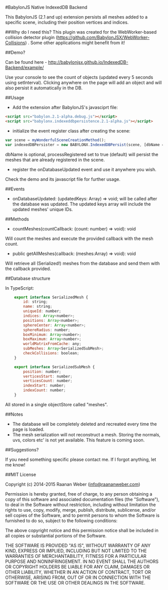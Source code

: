 #BabylonJS Native IndexedDB Backend

This BabylonJS (2.1 and up) extension persists all meshes added to a specific scene, including their position vertices and indices.

##Why do I need this?
This plugin was created for the WebWorker-based collision detector plugin (https://github.com/BabylonJSX/WebWorker-Collisions) . Some other applications might benefit from it!

##Demo?

Can be found here - http://babylonjsx.github.io/IndexedDB-Backend/example/

Use your console to see the count of objects (updated every 5 seconds using setInterval). Clicking anywhere on the page will add an object and will also persist it automatically in the DB.

##Usage

* Add the extension after BabylonJS's javasciprt file:

```html
<script src="babylon.2.1-alpha.debug.js"></script>
<script src="babylonx.indexeddbpersistence.2.1-alpha.js"></script>
```

* initialize the event register class after creating the scene:

```javascript
var scene = myWonderfulSceneCreationMethod();
var indexedDBPersister = new BABYLONX.IndexedDBPersist(scene, [dbName = "babylonJsMeshes", processRegistered = true]);
```

dbName is optional, processRegistered set to true (default) will persist the meshes that are already registered in the scene.

* register the onDatabaseUpdated event and use it anywhere you wish.

Check the demo and its javascript file for further usage.

##Events

* onDatabaseUpdated: (updatedKeys: Array<number>) => void;
    will be called after the database was updated. The updated keys array will include the updated meshes' unique IDs.

##Methods
* countMeshes(countCallback: (count: number) => void): void

Will count the meshes and execute the provided callback with the mesh count.

* public getAllMeshes(callback: (meshes:Array<SerializedMesh>) => void): void

Will retrieve all (Serialized!) meshes from the database and send them with the callback provided.

##Database structure

In TypeScript:

```javascript
    export interface SerializedMesh {
        id: string;
        name: string;
        uniqueId: number;
        indices: Array<number>;
        positions: Array<number>;
        sphereCenter: Array<number>;
        sphereRadius: number;
        boxMinimum: Array<number>;
        boxMaximum: Array<number>;
        worldMatrixFromCache: any;
        subMeshes: Array<SerializedSubMesh>;
        checkCollisions: boolean;
    }

    export interface SerializedSubMesh {
        position: number;
        verticesStart: number;
        verticesCount: number;
        indexStart: number;
        indexCount: number;
    }
```

All stored in a single objectStore called "meshes".

##Notes
* The database will be completely deleted and recreated every time the page is loaded. 
* The mesh serialization will not reconstruct a mesh. Storing the normals, uvs, colors etc' is not yet available. This feature is coming soon.

##Suggestions?

If you need something specific please contact me. If I forgot anything, let me know!

##MIT License

Copyright (c) 2014-2015 Raanan Weber (info@raananweber.com)

Permission is hereby granted, free of charge, to any person obtaining a copy of this software and associated documentation files (the "Software"), to deal in the Software without restriction, including without limitation the rights to use, copy, modify, merge, publish, distribute, sublicense, and/or sell copies of the Software, and to permit persons to whom the Software is furnished to do so, subject to the following conditions:

The above copyright notice and this permission notice shall be included in all copies or substantial portions of the Software.

THE SOFTWARE IS PROVIDED "AS IS", WITHOUT WARRANTY OF ANY KIND, EXPRESS OR IMPLIED, INCLUDING BUT NOT LIMITED TO THE WARRANTIES OF MERCHANTABILITY, FITNESS FOR A PARTICULAR PURPOSE AND NONINFRINGEMENT. IN NO EVENT SHALL THE AUTHORS OR COPYRIGHT HOLDERS BE LIABLE FOR ANY CLAIM, DAMAGES OR OTHER LIABILITY, WHETHER IN AN ACTION OF CONTRACT, TORT OR OTHERWISE, ARISING FROM, OUT OF OR IN CONNECTION WITH THE SOFTWARE OR THE USE OR OTHER DEALINGS IN THE SOFTWARE.


